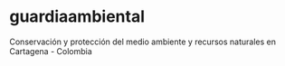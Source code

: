 # guardiaambiental
Conservación y protección del medio ambiente y recursos naturales en Cartagena - Colombia
